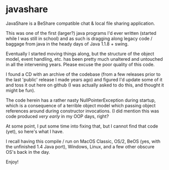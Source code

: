 javashare
=========

JavaShare is a BeShare compatible chat &amp; local file sharing application.

This was one of the first (larger?) java programs I'd ever written (started while I was still in school) and as such is dragging along legacy code / baggage from java in the heady days of Java 1.1.8 + swing.

Eventually I started moving things along, but the structure of the object model, event handling, etc. has been pretty much unaltered and untouched in all the intervening years. Please excuse the poor quality of this code.

I found a CD with an archive of the codebase (from a few releases prior to the last 'public' release I made years ago) and figured I'd update some of it and toss it out here on github (I was actually asked to do this, and thought it might be fun).

The code herein has a rather nasty NullPointerException during startup, which is a consequence of a terrible object model which passing object references around during constructor invocations. (I did mention this was code produced *very early* in my OOP days, right?

At some point, I put some time into fixing that, but I cannot find that code (yet), so here's what I have.

I recall having this compile / run on MacOS Classic, OS/2, BeOS (yes, with the unfinished 1.4 Java port), Windows, Linux, and a few other obscure OS's back in the day.

Enjoy!
